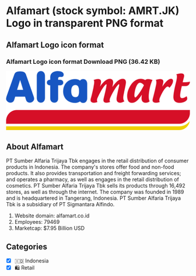 # Alfamart (stock symbol: AMRT.JK) Logo in transparent PNG format

## Alfamart Logo icon format

### Alfamart Logo icon format Download PNG (36.42 KB)

![Alfamart Logo icon format Download PNG (36.42 KB)](/img/orig/AMRT.JK-04aa998e.png)

## About Alfamart

PT Sumber Alfaria Trijaya Tbk engages in the retail distribution of consumer products in Indonesia. The company's stores offer food and non-food products. It also provides transportation and freight forwarding services; and operates a pharmacy, as well as engages in the retail distribution of cosmetics. PT Sumber Alfaria Trijaya Tbk sells its products through 16,492 stores, as well as through the internet. The company was founded in 1989 and is headquartered in Tangerang, Indonesia. PT Sumber Alfaria Trijaya Tbk is a subsidiary of PT Sigmantara Alfindo.

1. Website domain: alfamart.co.id
2. Employees: 79469
3. Marketcap: $7.95 Billion USD


## Categories
- [x] 🇮🇩 Indonesia
- [x] 🛍️ Retail
